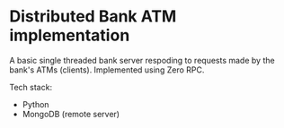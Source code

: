 # Distributed Bank ATM implementation

A basic single threaded bank server respoding to requests made by the bank's ATMs (clients). Implemented using Zero RPC.

Tech stack:
- Python
- MongoDB (remote server)
